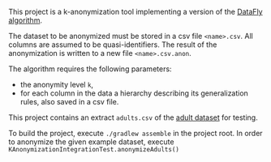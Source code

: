 This project is a k-anonymization tool implementing a version of the [DataFly algorithm](https://en.wikipedia.org/wiki/Datafly_algorithm).

The dataset to be anonymized must be stored in a csv file `<name>.csv`. All columns are assumed to be quasi-identifiers. The result of the anonymization is written to a new file `<name>.csv.anon`.

The algorithm requires the following parameters:
* the anonymity level `k`,
* for each column in the data a hierarchy describing its generalization rules, also saved in a csv file.

This project contains an extract `adults.csv` of the [adult dataset](https://archive.ics.uci.edu/ml/datasets/Adult) for testing.

To build the project, execute `./gradlew assemble` in the project root. In order to anonymize the given example dataset, execute `KAnonymizationIntegrationTest.anonymizeAdults()`